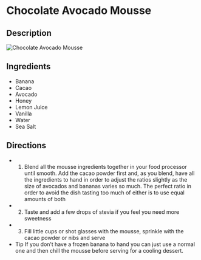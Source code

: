 # Chocolate Avocado Mousse

## Description
![Chocolate Avocado Mousse](https://www.themealdb.com/images/media/meals/uttuxy1511382180.jpg "Chocolate Avocado Mousse")

## Ingredients
- Banana
- Cacao
- Avocado
- Honey
- Lemon Juice
- Vanilla
- Water
- Sea Salt

## Directions
- 1. Blend all the mousse ingredients together in your food processor until smooth. Add the cacao powder first and, as you blend, have all the ingredients to hand in order to adjust the ratios slightly as the size of avocados and bananas varies so much. The perfect ratio in order to avoid the dish tasting too much of either is to use equal amounts of both
- 2. Taste and add a few drops of stevia if you feel you need more sweetness
- 3. Fill little cups or shot glasses with the mousse, sprinkle with the cacao powder or nibs and serve
- Tip If you don’t have a frozen banana to hand you can just use a normal one and then chill the mousse before serving for a cooling dessert.
